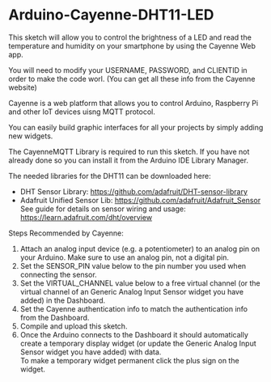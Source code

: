 # Arduino-Cayenne-DHT11-LED
This sketch will allow you to control the brightness of a LED and read the temperature and humidity on your smartphone by using the Cayenne Web app.

You will need to modify your USERNAME, PASSWORD, and CLIENTID in order to make the code worl. (You can get all these info from the Cayenne website)

Cayenne is a web platform that allows you to control Arduino, Raspberry Pi and other IoT devices uisng MQTT protocol.

You can easily build graphic interfaces for all your projects by simply adding new widgets.

The CayenneMQTT Library is required to run this sketch. 
If you have not already done so you can install it from the Arduino IDE Library Manager.

The needed libraries for the DHT11 can be downloaded here: 
- DHT Sensor Library: https://github.com/adafruit/DHT-sensor-library
- Adafruit Unified Sensor Lib: https://github.com/adafruit/Adafruit_Sensor
See guide for details on sensor wiring and usage: https://learn.adafruit.com/dht/overview

Steps Recommended by Cayenne:
1. Attach an analog input device (e.g. a potentiometer) to an analog pin on your Arduino. Make sure to use an analog pin, not a digital pin.
2. Set the SENSOR_PIN value below to the pin number you used when connecting the sensor.
3. Set the VIRTUAL_CHANNEL value below to a free virtual channel (or the virtual channel of an Generic Analog Input Sensor widget you have added) in the Dashboard.
4. Set the Cayenne authentication info to match the authentication info from the Dashboard.
5. Compile and upload this sketch.
6. Once the Arduino connects to the Dashboard it should automatically create a temporary display widget (or update the Generic Analog Input Sensor widget you have added) with data.   
To make a temporary widget permanent click the plus sign on the widget.
